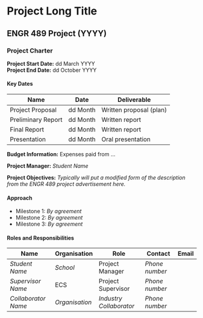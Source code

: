 # Project Long Title
## ENGR 489 Project (YYYY)

### Project Charter

**Project Start Date:** dd March YYYY<br>
**Project End Date:** dd October YYYY

#### Key Dates

| Name | Date | Deliverable |
| --- | --- | --- |
| Project Proposal | dd Month | Written proposal (plan) |
| Preliminary Report | dd Month | Written report |
| Final Report | dd Month | Written report |
| Presentation | dd Month | Oral presentation |


**Budget Information:** Expenses paid from ...

**Project Manager:** _Student Name_

**Project Objectives:** *Typically will put a modified form of the description from the 
ENGR 489 project advertisement here.*

#### Approach

*  Milestone 1: *By agreement*
*  Milestone 2: *By agreement*
*  Milestone 3: *By agreement*

#### Roles and Responsibilities

| Name | Organisation | Role | Contact | Email |
| ---- | ------------ | ---- | ------- | ----- |
| *Student Name* | *School* | Project Manager | *Phone number* |  |
| *Supervisor Name* | ECS | Project Supervisor | *Phone number* |  |
| *Collaborator Name* | *Organisation* | *Industry Collaborator* | *Phone number* |  |

